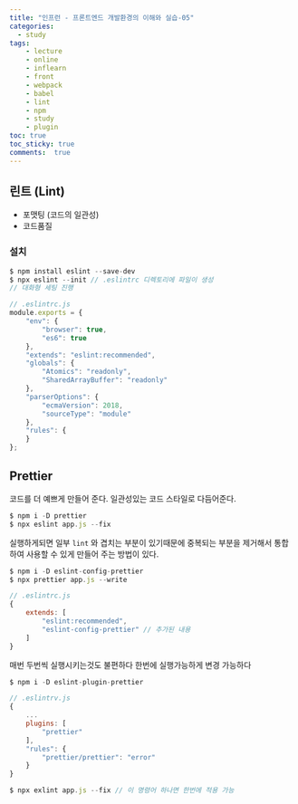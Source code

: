 ```yaml
---
title: "인프런 - 프론트엔드 개발환경의 이해와 실습-05"
categories: 
  - study
tags: 
    - lecture
    - online
    - inflearn
    - front
    - webpack
    - babel
    - lint
    - npm
    - study
    - plugin
toc: true
toc_sticky: true
comments:  true
---
```


## 린트 (Lint)
- 포맷팅 (코드의 일관성)
- 코드품질
  
### 설치

``` javascript
$ npm install eslint --save-dev
$ npx eslint --init // .eslintrc 디렉토리에 파일이 생성
// 대화형 세팅 진행
```

``` javascript
// .eslintrc.js
module.exports = {
    "env": {
        "browser": true,
        "es6": true
    },
    "extends": "eslint:recommended",
    "globals": {
        "Atomics": "readonly",
        "SharedArrayBuffer": "readonly"
    },
    "parserOptions": {
        "ecmaVersion": 2018,
        "sourceType": "module"
    },
    "rules": {
    }
};
```

## Prettier
코드를 더 예쁘게 만들어 준다. 일관성있는 코드 스타일로 다듬어준다.

``` javascript
$ npm i -D prettier
$ npx eslint app.js --fix

```

실행하게되면 일부 `lint` 와 겹치는 부분이 있기때문에 중복되는 부분을 제거해서 통합하여 사용할 수 있게 만들어 주는 방법이 있다.

``` javascript
$ npm i -D eslint-config-prettier
$ npx prettier app.js --write

// .eslintrc.js
{
    extends: [
        "eslint:recommended",
        "eslint-config-prettier" // 추가된 내용
    ]
}
```

매번 두번씩 실행시키는것도 불편하다 한번에 실행가능하게 변경 가능하다

``` javascript
$ npm i -D eslint-plugin-prettier

// .eslintrv.js
{
    ...
    plugins: [
        "prettier"
    ],
    "rules": {
        "prettier/prettier": "error"
    }
}

$ npx exlint app.js --fix // 이 명령어 하나면 한번에 적용 가능
```